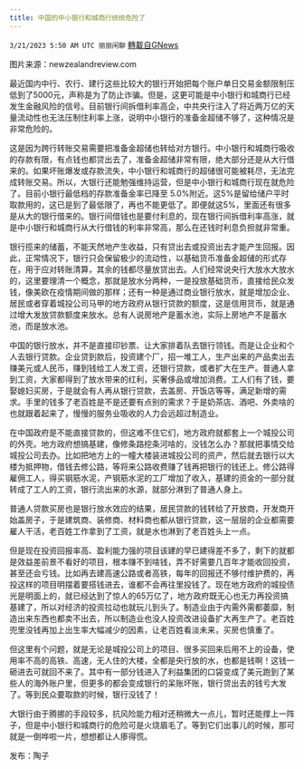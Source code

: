 ```yaml
---
title: 中国的中小银行和城商行统统危险了
---
```

`3/21/2023 5:50 AM UTC 丽丽闲聊` [轉載自GNews](https://gnews.org/articles/1031956)

图片来源：newzealandreview.com  

最近国内中行、农行、建行这些比较大的银行开始把每个账户单日交易金额限制压低到了5000元，声称是为了防止诈骗。但是，这更可能是中小银行和城商行已经发生金融风险的信号。目前银行间拆借利率高企，中共央行注入了将近两万亿的天量流动性也无法压制住利率上涨，说明中小银行的准备金超储不够了，这种情况是非常危险的。  

这是因为跨行转账交易需要把准备金超储也转给对方银行。中小银行和城商行吸收的存款有限，有点钱也都贷出去了，准备金超储非常有限，绝大部分还是从大行借来的。如果坏账爆发或存款流失，中小银行和城商行的超储很可能被耗尽，无法完成转账交易。所以，大银行还能勉强维持运营，但是中小银行和城商行现在就危险了。目前小银行最低档的存款准备金率已降至 5.0%附近。这5%是留给储户平时取款用的，这已是到了最低限了，再也不能更低了。即便就这5%，里面还有很多是从大的银行借来的。银行间借钱也是要付利息的，现在银行间拆借利率高涨，就是中小银行和城商行从大行借钱的利率非常高，那么在还钱时利息负担就非常重。  

银行揽来的储蓄，不能天然地产生收益，只有贷出去或投资出去才能产生回报。因此，正常情况下，银行只会保留极少的流动性，以基础货币准备金超储的形式存在，用于应对转账清算，其余的钱都尽量放贷出去。人们经常说央行大放水大放水的，这里要理清一个概念，那就是放水分两种，一是投放基础货币，直接给民众发钱，像美欧在疫情期间做的那样；还有一种是通过商业银行放水，就是增加企业、居民或者穿着城投公司马甲的地方政府从银行贷款的额度，这是信用货币，就是通过增大发放贷款额度来放水。总有人说房地产是蓄水池，实际上房地产不是蓄水池，而是放水池。  

中国的银行放水，并不是直接印钞票、让大家排着队去银行领钱。而是让企业和个人去银行贷款。企业贷到款后，投资建个厂，招一堆工人，生产出来的产品卖出去赚美元或人民币，赚到钱给工人发工资，还银行贷款，或者扩大在生产。普通人拿到工资，大家都得到了放水带来的红利，买奢侈品或增加消费。工人们有了钱，要娶媳妇买房，于是就会有人再从银行贷款，去盖房、开饭店等等，满足新增的需求。手里的钱多了老百姓是不是还要有点别的需求？于是奶茶店、酒吧、外卖啥的也就跟着起来了，慢慢的服务业吸收的人力会远超过制造业。  

在中国政府是不能直接贷款的，但这难不住它们，地方政府就都套上一个城投公司的外壳。地方政府想搞基建，像修条路挖条河啥的，没钱怎么办？那就把事情交给城投公司去办。比如把地方上的一幢大楼装进城投公司的资产，然后就去银行以大楼为抵押物，借钱去修公路，等将来公路收费赚了钱再把银行的钱还上。修公路得雇佣工人，得买钢筋水泥，产钢筋水泥的工厂增加了收入，基建的资金的一部分就转成了工人的工资，银行流出来的水源，就部分淋到了普通人身上。  

普通人贷款买房也是银行放水效应的结果，居民贷款的钱转给了开放商，开发商开始盖房子，于是建筑商、装修商、材料商也都从银行贷款，这一层层的企业都需要雇人干活，老百姓工作拿到了工资，就是水也淋到了老百姓头上一点。  

但是现在投资回报率高、盈利能力强的项目该建的早已建得差不多了，剩下的就都是效益差前景不看好的项目，根本赚不到啥钱，弄不好需要几百年才能收回投资，甚至还会亏钱。比如再去建高速公路或者高铁，每年的回报还不够付维护费的，再投这样的项目明摆着要搭钱进去，谁都不会再往里投钱了。现在地方政府的城投债光是明面上的，就已经达到了惊人的65万亿了，地方政府既无心也无力再投资搞基建了，所以对经济的投资拉动也就玩儿到头了。制造业由于内需外需都萎靡，制造出来东西也都卖不出去，所以制造业也没人投资改进设备扩大再生产了。老百姓兜里没钱再加上出生率大幅减少的因素，让老百姓看淡未来，买房也慎重了。  

但这里有个问题，就是无论是城投公司上的项目、很多买回来后用不上的设备，使用率不高的高铁、高速，无人住的大楼，全都是央行放的水，也都是钱啊！这钱一砸进去可就回不来了。其中有一部分钱进入了利益集团的口袋变成了美元跑到了某些人的海外账户里，但更多的都会变成银行的呆账坏账，银行贷出去的钱亏大发了。等到民众要取款的时候，银行没钱了！  

大银行由于腾挪的手段较多，抗风险能力相对还稍微大一点儿，暂时还能撑上一阵子，但是中小银行和城商行的危险可是火烧眉毛了。等到它们出事儿的时候，那可就是一倒哗啦一片，想想都让人瘆得慌。  

发布：陶子



